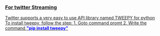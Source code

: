 <h3> <u><b>For twitter Streaming </b><u/> </h3>
<p>
  Twitter supports a very easy to use API library named TWEEPY for python 
   To install tweepy, follow the step:
  1. Goto command promt
  2. Write the command <font color ="blue"><b>"pip install tweepy"<b></font>
